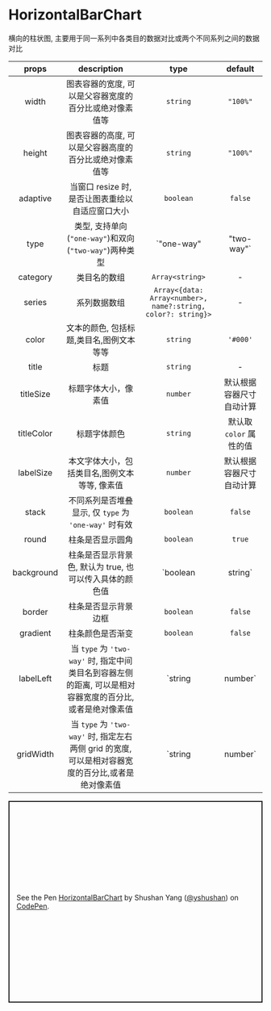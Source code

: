 # HorizontalBarChart

横向的柱状图, 主要用于同一系列中各类目的数据对比或两个不同系列之间的数据对比

|   props    |                                               description                                                |                             type                             |         default          |
| :--------: | :------------------------------------------------------------------------------------------------------: | :----------------------------------------------------------: | :----------------------: |
|   width    |                          图表容器的宽度, 可以是父容器宽度的百分比或绝对像素值等                          |                           `string`                           |         `"100%"`         |
|   height   |                          图表容器的高度, 可以是父容器高度的百分比或绝对像素值等                          |                           `string`                           |         `"100%"`         |
|  adaptive  |                             当窗口 resize 时, 是否让图表重绘以自适应窗口大小                             |                          `boolean`                           |         `false`          |
|    type    |                          类型, 支持单向(`"one-way"`)和双向(`"two-way"`)两种类型                          |                   `"one-way" | "two-way"`                    |       `"one-way"`        |
|  category  |                                               类目名的数组                                               |                       `Array<string>`                        |            -             |
|   series   |                                               系列数据数组                                               | `Array<{data: Array<number>, name?:string, color?: string}>` |            -             |
|   color    |                                 文本的颜色, 包括标题,类目名,图例文本等等                                 |                           `string`                           |         `'#000'`         |
|   title    |                                                   标题                                                   |                           `string`                           |            -             |
| titleSize  |                                           标题字体大小，像素值                                           |                           `number`                           | 默认根据容器尺寸自动计算 |
| titleColor |                                               标题字体颜色                                               |                           `string`                           | 默认取 `color` 属性的值  |
| labelSize  |                              本文字体大小，包括类目名,图例文本等等, 像素值                               |                           `number`                           | 默认根据容器尺寸自动计算 |
|   stack    |                          不同系列是否堆叠显示, 仅 `type` 为 `'one-way'` 时有效                           |                          `boolean`                           |         `false`          |
|   round    |                                             柱条是否显示圆角                                             |                          `boolean`                           |          `true`          |
| background |                         柱条是否显示背景色, 默认为 true, 也可以传入具体的颜色值                          |                      `boolean | string`                      |          `true`          |
|   border   |                                           柱条是否显示背景边框                                           |                          `boolean`                           |         `false`          |
|  gradient  |                                             柱条颜色是否渐变                                             |                          `boolean`                           |         `false`          |
| labelLeft  | 当 `type` 为 `'two-way'` 时, 指定中间类目名到容器左侧的距离, 可以是相对容器宽度的百分比,或者是绝对像素值 |                      `string | number`                       |          `46%`           |
| gridWidth  |    当 `type` 为 `'two-way'` 时, 指定左右两侧 grid 的宽度,可以是相对容器宽度的百分比,或者是绝对像素值     |                      `string | number`                       |          `37%`           |


<p class="codepen" data-height="400" data-theme-id="dark" data-default-tab="js,result" data-user="yshushan" data-slug-hash="RwWMXre" data-preview="true" style="height: 400px; box-sizing: border-box; display: flex; align-items: center; justify-content: center; border: 2px solid; margin: 1em 0; padding: 1em;" data-pen-title="HorizontalBarChart">
  <span>See the Pen <a href="https://codepen.io/yshushan/pen/RwWMXre">
  HorizontalBarChart</a> by Shushan Yang (<a href="https://codepen.io/yshushan">@yshushan</a>)
  on <a href="https://codepen.io">CodePen</a>.</span>
</p>
<script async src="https://static.codepen.io/assets/embed/ei.js"></script>